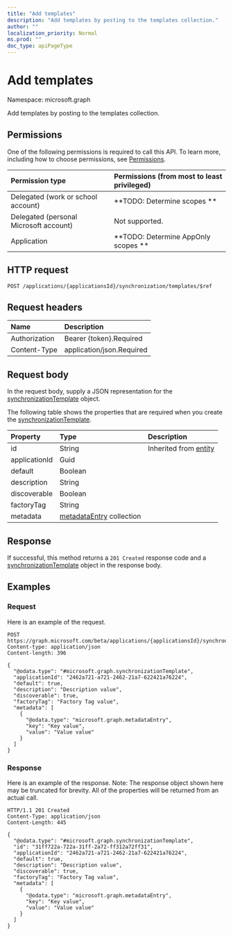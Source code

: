 ```yaml
---
title: "Add templates"
description: "Add templates by posting to the templates collection."
author: ""
localization_priority: Normal
ms.prod: ""
doc_type: apiPageType
---
```


# Add templates

Namespace: microsoft.graph

Add templates by posting to the templates collection.

## Permissions
One of the following permissions is required to call this API. To learn more, including how to choose permissions, see [Permissions](/concepts/permissions-reference.md).

|Permission type|Permissions (from most to least privileged)|
|:---|:---|
|Delegated (work or school account)|**TODO: Determine scopes **|
|Delegated (personal Microsoft account)|Not supported.|
|Application|**TODO: Determine AppOnly scopes **|

## HTTP request
<!-- {
  "blockType": "ignored"
}
-->
``` http
POST /applications/{applicationsId}/synchronization/templates/$ref
```

## Request headers
|Name|Description|
|:---|:---|
|Authorization|Bearer {token}.Required|
|Content-Type|application/json.Required|

## Request body
In the request body, supply a JSON representation for the [synchronizationTemplate](../resources/synchronizationtemplate.md) object.

The following table shows the properties that are required when you create the [synchronizationTemplate](../resources/synchronizationtemplate.md).

|Property|Type|Description|
|:---|:---|:---|
|id|String| Inherited from [entity](../resources/entity.md)|
|applicationId|Guid||
|default|Boolean||
|description|String||
|discoverable|Boolean||
|factoryTag|String||
|metadata|[metadataEntry](../resources/metadataentry.md) collection||



## Response
If successful, this method returns a `201 Created` response code and a [synchronizationTemplate](../resources/synchronizationtemplate.md) object in the response body.

## Examples

### Request
Here is an example of the request.
<!-- {
  "blockType": "request",
  "name": "create_synchronizationtemplate_from_"
}
-->
``` http
POST https://graph.microsoft.com/beta/applications/{applicationsId}/synchronization/templates
Content-type: application/json
Content-length: 396

{
  "@odata.type": "#microsoft.graph.synchronizationTemplate",
  "applicationId": "2462a721-a721-2462-21a7-622421a76224",
  "default": true,
  "description": "Description value",
  "discoverable": true,
  "factoryTag": "Factory Tag value",
  "metadata": [
    {
      "@odata.type": "microsoft.graph.metadataEntry",
      "key": "Key value",
      "value": "Value value"
    }
  ]
}
```

### Response
Here is an example of the response. Note: The response object shown here may be truncated for brevity. All of the properties will be returned from an actual call.
<!-- {
  "blockType": "response",
  "truncated": true,
  "@odata.type": "microsoft.graph.synchronizationtemplate"
}
-->
``` http
HTTP/1.1 201 Created
Content-Type: application/json
Content-Length: 445

{
  "@odata.type": "#microsoft.graph.synchronizationTemplate",
  "id": "31ff722a-722a-31ff-2a72-ff312a72ff31",
  "applicationId": "2462a721-a721-2462-21a7-622421a76224",
  "default": true,
  "description": "Description value",
  "discoverable": true,
  "factoryTag": "Factory Tag value",
  "metadata": [
    {
      "@odata.type": "microsoft.graph.metadataEntry",
      "key": "Key value",
      "value": "Value value"
    }
  ]
}
```

